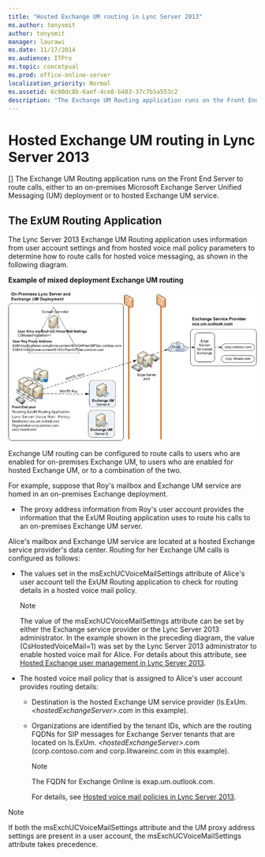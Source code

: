 ```yaml
---
title: "Hosted Exchange UM routing in Lync Server 2013"
ms.author: tonysmit
author: tonysmit
manager: laurawi
ms.date: 11/17/2014
ms.audience: ITPro
ms.topic: concetpual
ms.prod: office-online-server
localization_priority: Normal
ms.assetid: 6c90dc8b-6aef-4ce8-b483-37c7b5a553c2
description: "The Exchange UM Routing application runs on the Front End Server to route calls, either to an on-premises Microsoft Exchange Server Unified Messaging (UM) deployment or to hosted Exchange UM service."
---
```


# Hosted Exchange UM routing in Lync Server 2013
[]
The Exchange UM Routing application runs on the Front End Server to route calls, either to an on-premises Microsoft Exchange Server Unified Messaging (UM) deployment or to hosted Exchange UM service.
  
## The ExUM Routing Application

The Lync Server 2013 Exchange UM Routing application uses information from user account settings and from hosted voice mail policy parameters to determine how to route calls for hosted voice messaging, as shown in the following diagram.
  
**Example of mixed deployment Exchange UM routing**

![On-premises Lync Server Exchange UM deployment](media/HEXUMRouting.jpg)
  
Exchange UM routing can be configured to route calls to users who are enabled for on-premises Exchange UM, to users who are enabled for hosted Exchange UM, or to a combination of the two.
  
For example, suppose that Roy's mailbox and Exchange UM service are homed in an on-premises Exchange deployment.
  
- The proxy address information from Roy's user account provides the information that the ExUM Routing application uses to route his calls to an on-premises Exchange UM server.
    
Alice's mailbox and Exchange UM service are located at a hosted Exchange service provider's data center. Routing for her Exchange UM calls is configured as follows:
  
- The values set in the msExchUCVoiceMailSettings attribute of Alice's user account tell the ExUM Routing application to check for routing details in a hosted voice mail policy.
    
    > [!NOTE]
    > The value of the msExchUCVoiceMailSettings attribute can be set by either the Exchange service provider or the Lync Server 2013 administrator. In the example shown in the preceding diagram, the value (CsHostedVoiceMail=1) was set by the Lync Server 2013 administrator to enable hosted voice mail for Alice. For details about this attribute, see [Hosted Exchange user management in Lync Server 2013](hosted-exchange-user-management.md). 
  
- The hosted voice mail policy that is assigned to Alice's user account provides routing details: 
    
  - Destination is the hosted Exchange UM service provider (ls.ExUm. _\<hostedExchangeServer\>_.com in this example).
    
  - Organizations are identified by the tenant IDs, which are the routing FQDNs for SIP messages for Exchange Server tenants that are located on ls.ExUm. _\<hostedExchangeServer\>_.com (corp.contoso.com and corp.litwareinc.com in this example).
    
    > [!NOTE]
    > The FQDN for Exchange Online is exap.um.outlook.com. 
  
    For details, see [Hosted voice mail policies in Lync Server 2013](hosted-voice-mail-policies.md).
    
> [!NOTE]
> If both the msExchUCVoiceMailSettings attribute and the UM proxy address settings are present in a user account, the msExchUCVoiceMailSettings attribute takes precedence. 
  

